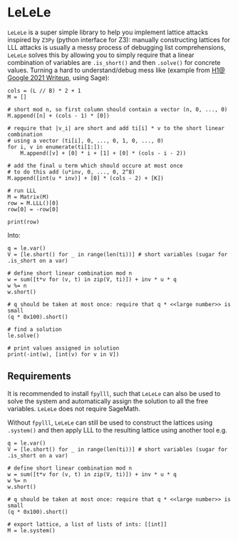 # LeLeLe

`LeLeLe` is a super simple library to help you implement lattice attacks inspired by `Z3Py` (python interface for Z3):
manually constructing lattices for LLL attacks is usually a messy process of debugging list comprehensions,
`LeLeLe` solves this by allowing you to simply require that a linear combination of variables are `.is_short()` and then `.solve()` for concrete values.
Turning a hard to understand/debug mess like (example from [H1@ Google 2021 Writeup](https://rot256.dev/post/h1/), using Sage):

```sage
cols = (L // B) * 2 + 1
M = []

# short mod n, so first column should contain a vector (n, 0, ..., 0)
M.append([n] + (cols - 1) * [0])

# require that |v_i| are short and add ti[i] * v to the short linear combination
# using a vector (ti[i], 0, ..., 0, 1, 0, ..., 0)
for i, v in enumerate(ti[1:]):
    M.append([v] + [0] * i + [1] + [0] * (cols - i - 2))

# add the final u term which should occure at most once
# to do this add (u*inv, 0, ..., 0, 2^8)
M.append([int(u * inv)] + [0] * (cols - 2) + [K])

# run LLL
M = Matrix(M)
row = M.LLL()[0]
row[0] = -row[0]

print(row)
```

Into:

```python3
q = le.var()
V = [le.short() for _ in range(len(ti))] # short variables (sugar for .is_short on a var)

# define short linear combination mod n
w = sum([t*v for (v, t) in zip(V, ti)]) + inv * u * q
w %= n
w.short()

# q should be taken at most once: require that q * <<large number>> is small
(q * 0x100).short()

# find a solution
le.solve()

# print values assigned in solution
print(-int(w), [int(v) for v in V])
```

## Requirements

It is recommended to install `fpylll`, such that `LeLeLe` can also be used to solve the system and automatically assign the solution to all the free variables.
`LeLeLe` does not require SageMath.

Without `fpylll`, `LeLeLe` can still be used to construct the lattices using `.system()` and then apply LLL to the resulting lattice using another tool e.g.

```
q = le.var()
V = [le.short() for _ in range(len(ti))] # short variables (sugar for .is_short on a var)

# define short linear combination mod n
w = sum([t*v for (v, t) in zip(V, ti)]) + inv * u * q
w %= n
w.short()

# q should be taken at most once: require that q * <<large number>> is small
(q * 0x100).short()

# export lattice, a list of lists of ints: [[int]]
M = le.system()
```

